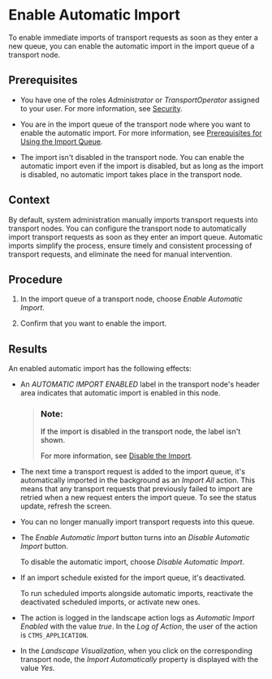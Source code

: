 <!-- loio9171d39a8a0e4208ab4c8f8ae96a0d4f -->

# Enable Automatic Import

To enable immediate imports of transport requests as soon as they enter a new queue, you can enable the automatic import in the import queue of a transport node.



<a name="loio9171d39a8a0e4208ab4c8f8ae96a0d4f__prereq_xgl_yn5_z2c"/>

## Prerequisites

-   You have one of the roles *Administrator* or *TransportOperator* assigned to your user. For more information, see [Security](../60-security/security-51939a4.md).

-   You are in the import queue of the transport node where you want to enable the automatic import. For more information, see [Prerequisites for Using the Import Queue](prerequisites-for-using-the-import-queue-dd661c7.md).

-   The import isn't disabled in the transport node. You can enable the automatic import even if the import is disabled, but as long as the import is disabled, no automatic import takes place in the transport node.




## Context

By default, system administration manually imports transport requests into transport nodes. You can configure the transport node to automatically import transport requests as soon as they enter an import queue. Automatic imports simplify the process, ensure timely and consistent processing of transport requests, and eliminate the need for manual intervention.



## Procedure

1.  In the import queue of a transport node, choose *Enable Automatic Import*.

2.  Confirm that you want to enable the import.




<a name="loio9171d39a8a0e4208ab4c8f8ae96a0d4f__result_i4j_v45_z2c"/>

## Results

An enabled automatic import has the following effects:

-   An *AUTOMATIC IMPORT ENABLED* label in the transport node's header area indicates that automatic import is enabled in this node.

    > ### Note:  
    > If the import is disabled in the transport node, the label isn't shown.
    > 
    > For more information, see [Disable the Import](disable-the-import-f810a35.md).

-   The next time a transport request is added to the import queue, it's automatically imported in the background as an *Import All* action. This means that any transport requests that previously failed to import are retried when a new request enters the import queue. To see the status update, refresh the screen.

-   You can no longer manually import transport requests into this queue.

-   The *Enable Automatic Import* button turns into an *Disable Automatic Import* button.

    To disable the automatic import, choose *Disable Automatic Import*.

-   If an import schedule existed for the import queue, it's deactivated.

    To run scheduled imports alongside automatic imports, reactivate the deactivated scheduled imports, or activate new ones.

-   The action is logged in the landscape action logs as *Automatic Import Enabled* with the value *true*. In the *Log of Action*, the user of the action is `CTMS_APPLICATION`.

-   In the *Landscape Visualization*, when you click on the corresponding transport node, the *Import Automatically* property is displayed with the value *Yes*.

